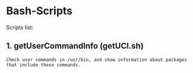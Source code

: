 # Bash-Scripts

Scripts list:

## 1. getUserCommandInfo (getUCI.sh)
    Check user commands in /usr/bin, and show information about packages that include these commands.

